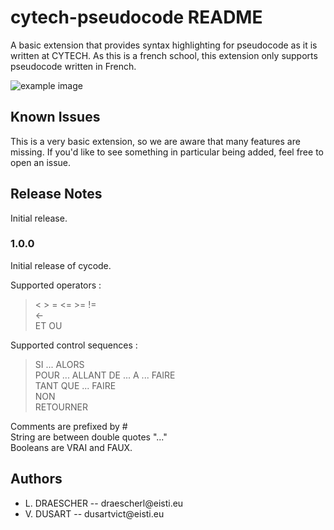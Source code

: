 # cytech-pseudocode README

A basic extension that provides syntax highlighting for pseudocode as it is written at CYTECH. As this is a french school, this extension only supports pseudocode written in French.

![example image](https://github.com/draescherl/vscode-cycode/raw/master/img/example.png)

## Known Issues

This is a very basic extension, so we are aware that many features are missing. If you'd like to see something in particular being added, feel free to open an issue.

## Release Notes

Initial release.

### 1.0.0

Initial release of cycode. <br>

Supported operators : <br>

> < > = <= >= != <br>
> <- <br>
> ET OU <br>

Supported control sequences : <br>

> SI ... ALORS <br>
> POUR ... ALLANT DE ... A ... FAIRE <br>
> TANT QUE ... FAIRE <br>
> NON <br>
> RETOURNER <br>

Comments are prefixed by # <br>
String are between double quotes "..."<br>
Booleans are VRAI and FAUX.

## Authors
<ul>
    <li>L. DRAESCHER -- draescherl@eisti.eu</li>
    <li>V. DUSART -- dusartvict@eisti.eu</li>
</ul>

